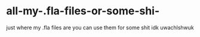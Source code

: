 # all-my-.fla-files-or-some-shi-
just where my .fla files are
you can use them for some shit idk uwachlshwuk
